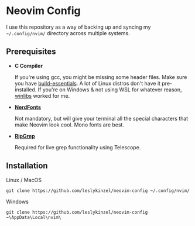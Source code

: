 # Neovim Config

I use this repository as a way of backing up and syncing my `~/.config/nvim/` directory across multiple systems.

## Prerequisites

- **C Compiler**

    If you're using gcc, you might be missing some header files. Make sure you have [build-essentials](https://linuxize.com/post/how-to-install-gcc-on-ubuntu-20-04/). A lot of Linux distros don't have it pre-installed.
    If you're on Windows & not using WSL for whatever reason, [winlibs](https://www.winlibs.com/#download-release) worked for me.

- [**NerdFonts**](https://www.nerdfonts.com/)
    
    Not mandatory, but will give your terminal all the special characters that make Neovim look cool. Mono fonts are best.

- [**RipGrep**](https://github.com/BurntSushi/ripgrep)

    Required for live grep functionality using Telescope.

## Installation

Linux / MacOS
```
git clone https://github.com/leslykinzel/neovim-config ~/.config/nvim/
```

Windows
```
git clone https://github.com/leslykinzel/neovim-config ~\AppData\Local\nvim\
```
